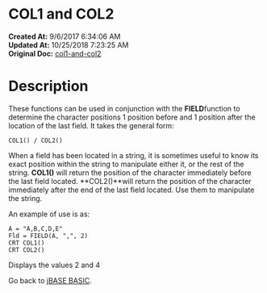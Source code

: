 # COL1 and COL2

**Created At:** 9/6/2017 6:34:06 AM  
**Updated At:** 10/25/2018 7:23:25 AM  
**Original Doc:** [col1-and-col2](https://docs.jbase.com/36868-jbase-basic/col1-and-col2)  


# **Description**

These functions can be used in conjunction with the **FIELD**function to determine the character positions 1 position before and 1 position after the location of the last field. It takes the general form:

```
COL1() / COL2()
```



When a field has been located in a string, it is sometimes useful to know its exact position within the string to manipulate either it, or the rest of the string. **COL1()** will return the position of the character immediately before the last field located. **COL2()**will return the position of the character immediately after the end of the last field located. Use them to manipulate the string.

An example of use is as:

```
A = "A,B,C,D,E"
Fld = FIELD(A, ",", 2)
CRT COL1()
CRT COL2()
```



Displays the values 2 and 4



Go back to [jBASE BASIC](./../jbase-basic-programmers-reference-guide).
